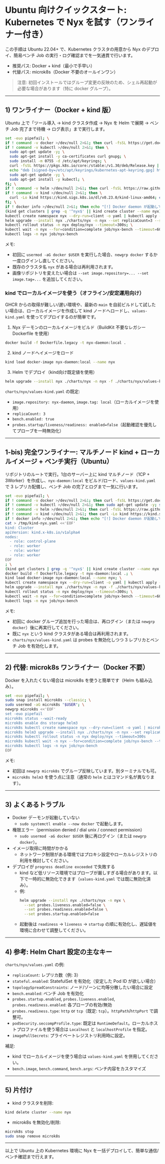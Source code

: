# Ubuntu 向けクイックスタート: Kubernetes で Nyx を試す（ワンライナー付き）

この手順は Ubuntu 22.04+ で、Kubernetes クラスタの用意から Nyx のデプロイ、簡易ベンチ Job の実行・ログ確認までを一気通貫で行います。

- 推奨パス: Docker + kind（最小で手早い）
- 代替パス: microk8s（Docker 不要のオールインワン）

> 注意: 初回インストールではグループ変更の反映のため、シェル再起動が必要な場合があります（特に docker グループ）。

---

## 1) ワンライナー（Docker + kind 版）

Ubuntu 上で「ツール導入 → kind クラスタ作成 → Nyx を Helm で展開 → ベンチ Job 完了まで待機 → ログ表示」まで実行します。

```bash
set -euo pipefail; \
if ! command -v docker >/dev/null 2>&1; then curl -fsSL https://get.docker.com | sh; sudo usermod -aG docker "$USER"; fi; \
if ! command -v kubectl >/dev/null 2>&1; then \
  sudo apt-get update -y; \
  sudo apt-get install -y ca-certificates curl gnupg; \
  sudo install -m 0755 -d /etc/apt/keyrings; \
  curl -fsSL https://pkgs.k8s.io/core:/stable:/v1.30/deb/Release.key | sudo gpg --dearmor -o /etc/apt/keyrings/kubernetes-apt-keyring.gpg; \
  echo "deb [signed-by=/etc/apt/keyrings/kubernetes-apt-keyring.gpg] https://pkgs.k8s.io/core:/stable:/v1.30/deb/ /" | sudo tee /etc/apt/sources.list.d/kubernetes.list >/dev/null; \
  sudo apt-get update -y; \
  sudo apt-get install -y kubectl; \
fi; \
if ! command -v helm >/dev/null 2>&1; then curl -fsSL https://raw.githubusercontent.com/helm/helm/main/scripts/get-helm-3 | bash; fi; \
if ! command -v kind >/dev/null 2>&1; then \
  curl -Lo kind https://kind.sigs.k8s.io/dl/v0.23.0/kind-linux-amd64; chmod +x kind; sudo mv kind /usr/local/bin/; \
fi; \
if ! docker info >/dev/null 2>&1; then echo "[!] Docker daemon が起動していません。'sudo systemctl start docker' などで起動してください。"; exit 1; fi; \
(kind get clusters | grep -q '^nyx$' || kind create cluster --name nyx); \
kubectl create namespace nyx --dry-run=client -o yaml | kubectl apply -f -; \
helm upgrade --install nyx ./charts/nyx -n nyx --set replicaCount=3 --set bench.enabled=true; \
kubectl rollout status -n nyx deploy/nyx --timeout=300s; \
kubectl wait -n nyx --for=condition=complete job/nyx-bench --timeout=600s; \
kubectl logs -n nyx job/nyx-bench
```

メモ:
- 初回に `usermod -aG docker $USER` を実行した場合、`newgrp docker` するか一度ログインし直してください。
- 既存のクラスタ名 `nyx` がある場合は再利用されます。
- 画像リポジトリを変えたい場合は `--set image.repository=... --set image.tag=...` を追加してください。

### kind でローカルイメージを使う（オフライン/安定運用向け）

GHCR からの取得が難しい/遅い環境や、最新の `main` を自前ビルドして試したい場合は、ローカルイメージを作成して kind ノードへロードし、`values-kind.yaml` を使ってデプロイするのが簡単です。

1) Nyx デーモンのローカルイメージをビルド（BuildKit 不要なレガシー Dockerfile を使用）

```bash
docker build -f Dockerfile.legacy -t nyx-daemon:local .
```

2) kind ノードへイメージをロード

```bash
kind load docker-image nyx-daemon:local --name nyx
```

3) Helm でデプロイ（kind向け既定値を使用）

```bash
helm upgrade --install nyx ./charts/nyx -n nyx -f ./charts/nyx/values-kind.yaml
```

`charts/nyx/values-kind.yaml` の既定:
- `image.repository: nyx-daemon`, `image.tag: local`（ローカルイメージを使用）
- `replicaCount: 3`
- `bench.enabled: true`
- `probes.startup/liveness/readiness: enabled=false`（起動確認を優先してプローブを一時無効化）

---

## 1-bis) 完全ワンライナー: マルチノード kind + ローカルイメージ + ベンチ実行（Ubuntu）

リポジトリのルートで実行。1台のサーバー上に kind マルチノード（1CP + 3Worker）を作成し、`nyx-daemon:local` をビルド/ロード、`values-kind.yaml` で 3 レプリカ配備し、ベンチ Job の完了とログまで一気に行います。

```bash
set -euo pipefail; \
if ! command -v docker >/dev/null 2>&1; then curl -fsSL https://get.docker.com | sh; sudo usermod -aG docker "$USER"; fi; \
if ! command -v kubectl >/dev/null 2>&1; then sudo apt-get update -y; sudo apt-get install -y ca-certificates curl gnupg; sudo install -m 0755 -d /etc/apt/keyrings; curl -fsSL https://pkgs.k8s.io/core:/stable:/v1.30/deb/Release.key | sudo gpg --dearmor -o /etc/apt/keyrings/kubernetes-apt-keyring.gpg; echo "deb [signed-by=/etc/apt/keyrings/kubernetes-apt-keyring.gpg] https://pkgs.k8s.io/core:/stable:/v1.30/deb/ /" | sudo tee /etc/apt/sources.list.d/kubernetes.list >/dev/null; sudo apt-get update -y; sudo apt-get install -y kubectl; fi; \
if ! command -v helm >/dev/null 2>&1; then curl -fsSL https://raw.githubusercontent.com/helm/helm/main/scripts/get-helm-3 | bash; fi; \
if ! command -v kind >/dev/null 2>&1; then curl -Lo kind https://kind.sigs.k8s.io/dl/v0.23.0/kind-linux-amd64; chmod +x kind; sudo mv kind /usr/local/bin/; fi; \
if ! docker info >/dev/null 2>&1; then echo "[!] Docker daemon が起動していません。'sudo systemctl start docker' などで起動してください。"; exit 1; fi; \
cat > /tmp/kind-nyx.yaml <<'EOF'
kind: Cluster
apiVersion: kind.x-k8s.io/v1alpha4
nodes:
  - role: control-plane
  - role: worker
  - role: worker
  - role: worker
EOF
; \
(kind get clusters | grep -q '^nyx$' || kind create cluster --name nyx --config /tmp/kind-nyx.yaml); \
docker build -f Dockerfile.legacy -t nyx-daemon:local .; \
kind load docker-image nyx-daemon:local --name nyx; \
kubectl create namespace nyx --dry-run=client -o yaml | kubectl apply -f -; \
helm upgrade --install nyx ./charts/nyx -n nyx -f ./charts/nyx/values-kind.yaml; \
kubectl rollout status -n nyx deploy/nyx --timeout=300s; \
kubectl wait -n nyx --for=condition=complete job/nyx-bench --timeout=600s; \
kubectl logs -n nyx job/nyx-bench
```

メモ:
- 初回に docker グループ追加を行った場合は、再ログイン（または `newgrp docker`）後に再実行してください。
- 既に `nyx` という kind クラスタがある場合は再利用されます。
- `charts/nyx/values-kind.yaml` は probes を無効化しつつ 3 レプリカとベンチ Job を有効化します。

---

## 2) 代替: microk8s ワンライナー（Docker 不要）

Docker を入れたくない場合は microk8s を使うと簡単です（Helm も組み込み）。

```bash
set -euo pipefail; \
sudo snap install microk8s --classic; \
sudo usermod -aG microk8s "$USER"; \
newgrp microk8s <<'EOF'
set -euo pipefail
microk8s status --wait-ready
microk8s enable dns storage helm3
microk8s kubectl create namespace nyx --dry-run=client -o yaml | microk8s kubectl apply -f -
microk8s helm3 upgrade --install nyx ./charts/nyx -n nyx --set replicaCount=3 --set bench.enabled=true
microk8s kubectl rollout status -n nyx deploy/nyx --timeout=300s
microk8s kubectl wait -n nyx --for=condition=complete job/nyx-bench --timeout=600s
microk8s kubectl logs -n nyx job/nyx-bench
EOF
```

メモ:
- 初回は `newgrp microk8s` でグループ反映しています。別ターミナルでも可。
- `microk8s helm3` を使う点に注意（通常の `helm` とはコマンド名が異なります）。

---

## 3) よくあるトラブル

- Docker デーモンが起動していない
  - `sudo systemctl enable --now docker` で起動します。
- 権限エラー（permission denied / dial unix / connect permission）
  - `sudo usermod -aG docker $USER` 後に再ログイン（または `newgrp docker`）。
- イメージ取得に時間がかかる
  - ネットワーク制限がある環境ではプロキシ設定やローカルレジストリの利用を検討してください。
- デプロイが `progress deadline exceeded` で失敗する
  - kind など低リソース環境ではプローブが厳しすぎる場合があります。以下で一時的に無効化できます（`values-kind.yaml` では既に無効化済み）。
  - 例:
    ```bash
    helm upgrade --install nyx ./charts/nyx -n nyx \
      --set probes.liveness.enabled=false \
      --set probes.readiness.enabled=false \
      --set probes.startup.enabled=false
    ```
  - 起動後は `readiness` → `liveness` → `startup` の順に有効化し、遅延値を環境に合わせて調整してください。

---

## 4) 参考: Helm Chart 設定の主なキー

`charts/nyx/values.yaml` の例:
- `replicaCount`: レプリカ数（例: 3）
- `stateful.enabled`: StatefulSet を有効化（安定した Pod ID が欲しい場合）
- `topologySpreadConstraints`: ノード/ゾーンに均等分散したい場合に設定
- `bench.enabled`: ベンチ Job を有効化
- `probes.startup.enabled`, `probes.liveness.enabled`, `probes.readiness.enabled`: 各プローブの有効/無効
- `probes.readiness.type`: `http` or `tcp`（既定: `tcp`）。`httpPath`/`httpPort` で調整可。
- `podSecurity.seccompProfile.type`: 既定は `RuntimeDefault`。ローカルホストプロファイルを使う場合は `Localhost` と `localhostProfile` を指定。
- `imagePullSecrets`: プライベートレジストリ利用時に設定。

補足:
- kind でローカルイメージを使う場合は `values-kind.yaml` を併用してください。
- `bench.image`, `bench.command`, `bench.args`: ベンチ内容をカスタマイズ

---

## 5) 片付け

- kind クラスタを削除:

```bash
kind delete cluster --name nyx
```

- microk8s を無効化/削除:

```bash
microk8s stop
sudo snap remove microk8s
```

---

以上で Ubuntu 上の Kubernetes 環境に Nyx を一括デプロイして、簡単な通信/ベンチ確認まで行えます。
